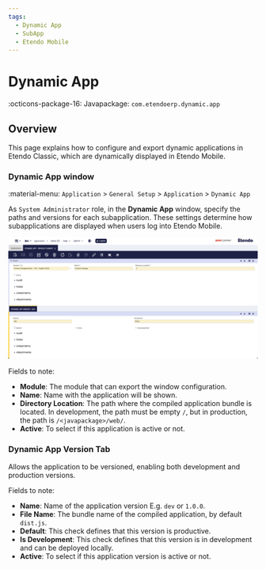 ```yaml
---
tags:
  - Dynamic App
  - SubApp
  - Etendo Mobile
---
```

# Dynamic App 
:octicons-package-16: Javapackage: `com.etendoerp.dynamic.app`

## Overview
This page explains how to configure and export dynamic applications in Etendo Classic, which are dynamically displayed in Etendo Mobile.

### Dynamic App window
:material-menu: `Application` > `General Setup` > `Application` > `Dynamic App`

As `System Administrator` role, in the **Dynamic App** window, specify the paths and versions for each subapplication. These settings determine how subapplications are displayed when users log into Etendo Mobile.

![](../../../../assets/developer-guide/etendo-mobile/tutorials/create-new-subapplication/dynamic-app-creation.png)

Fields to note:

- **Module**: The module that can export the window configuration.
- **Name**: Name with the application will be shown.
- **Directory Location**: The path where the compiled application bundle is located. In development, the path must be empty `/`, but in production, the path is `/<javapackage>/web/`.
- **Active**: To select if this application is active or not.

### Dynamic App Version Tab 
Allows the application to be versioned, enabling both development and production versions.

Fields to note:

- **Name**: Name of the application version E.g. `dev` or `1.0.0`.
- **File Name**: The bundle name of the compiled application, by default `dist.js`.
- **Default**: This check defines that this version is productive.
- **Is Development**: This check defines that this version is in development and can be deployed locally.
- **Active**: To select if this application version is active or not.
